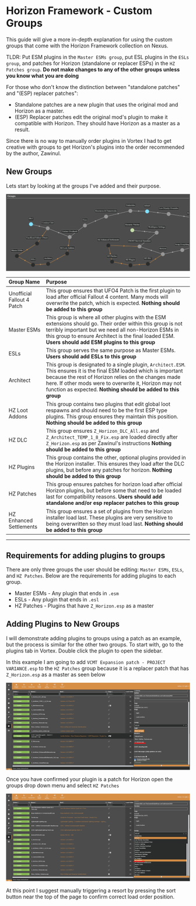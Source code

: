 # Horizon Framework - Custom Groups 

This guide will give a more in-depth explanation for using the custom groups that come with the Horizon Framework collection on Nexus.


TLDR: Put ESM plugins in the `Master ESMs group`, put ESL plugins in the `ESLs group`, and patches for Horizon (standalone or replacer ESPs) in the `HZ Patches group`. **Do not make changes to any of the other groups unless you know what you are doing**

For those who don't know the distinction between "standalone patches" and "(ESP) replacer patches":
  - Standalone patches are a new plugin that uses the original mod and Horizon as a master.
  - (ESP) Replacer patches edit the original mod's plugin to make it compatible with Horizon. They should have Horizon as a master as a result.

Since there is no way to manually order plugins in Vortex I had to get creative with groups to get Horizon's plugins into the order recommended by the author, Zawinul.

## New Groups

Lets start by looking at the groups I've added and their purpose.

![Horizon Vortex Groups](./images/hz-vortex-groups.png)

| Group Name | Purpose |
| :--------- | :------ |
| Unofficial Fallout 4 Patch | This group ensures that UFO4 Patch is the first plugin to load after official Fallout 4 content. Many mods will overwrite the patch, which is expected. **Nothing should be added to this group** |
|Master ESMs | This group is where all other plugins with the ESM extensions should go. Their order within this group is not terribly important but we need all non-Horizon ESMs in this group to ensure Architect is the final loaded ESM. **Users should add ESM plugins to this group** |
| ESLs | This group serves the same purpose as Master ESMs. **Users should add ESLs to this group** |
|Architect | This group is designated to a single plugin, `Architect.ESM`. This ensures it is the final ESM loaded which is important because the rest of Horizon relies on the changes made here. If other mods were to overwrite it, Horizon may not function as expected. **Nothing should be added to this group** | 
| HZ Loot Addons | This group contains two plugins that edit global loot respawns and should need to be the first ESP type plugins. This group ensures they maintain this position. **Nothing should be added to this group** |
| HZ DLC | This group ensures `Z_Horizon_DLC_All.esp` and `Z_Architect_TEMP_1_8_Fix.esp` are loaded directly after `Z_Horizon.esp` as per Zawinul's instructions **Nothing should be added to this group** |
| HZ Plugins | This group contains the other, optional plugins provided in the Horizon installer. This ensures they load after the DLC plugins, but before any patches for horizon. **Nothing should be added to this group** |
| HZ Patches | This group ensures patches for horizon load after official Horizon plugins, but before some that need to be loaded last for compatibility reasons. **Users should add standalone and/or esp replacer patches to this group** |
| HZ Enhanced Settlements | This group ensures a set of plugins from the Horizon installer load last. These plugins are very sensitive to being overwritten so they must load last. **Nothing should be added to this group** |

---

## Requirements for adding plugins to groups

There are only three groups the user should be editing: `Master ESMs`, `ESLs`, and `HZ Patches`. Below are the requirements for adding plugins to each group.

  - Master ESMs - Any plugin that ends in `.esm`
  - ESLs - Any plugin that ends in `.esl`
  - HZ Patches - Plugins that have `Z_Horizon.esp` as a master 

## Adding Plugins to New Groups

I will demonstrate adding plugins to groups using a patch as an example, but the process is similar for the other two groups. To start with, go to the plugins tab in Vortex. Double click the plugin to open the sidebar.

In this example I am going to add `VCMT Expansion patch - PROJECT VARIANCE.esp` to the `HZ Patches` group because it is a replacer patch that has `Z_Horizon.esp` as a master as seen below

![Patch plugin](./images/hz-patch-group01.png)

Once you have confirmed your plugin is a patch for Horizon open the groups drop down menu and select `HZ Patches`

![Change group](./images/hz-patch-group02.png)

At this point I suggest manually triggering a resort by pressing the sort button near the top of the page to confirm correct load order position.